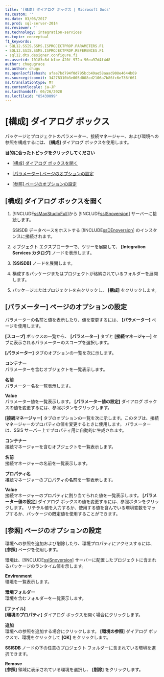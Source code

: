 ```yaml
---
title: '[構成] ダイアログ ボックス | Microsoft Docs'
ms.custom: ''
ms.date: 03/06/2017
ms.prod: sql-server-2014
ms.reviewer: ''
ms.technology: integration-services
ms.topic: conceptual
f1_keywords:
- SQL12.SSIS.SSMS.ISPROJECTPROP.PARAMETERS.F1
- SQL12.SSIS.SSMS.ISPROJECTPROP.REFERENCES.F1
- sql12.dts.designer.configure.f1
ms.assetid: 10183c8d-b1be-420f-972a-96ea97d4f4d8
author: chugugrace
ms.author: chugu
ms.openlocfilehash: afae7bd794f0d795bcb49ae58aaad908e4644b69
ms.sourcegitcommit: 34278310b3e005d008cd2106a7b86fc6e736f661
ms.translationtype: MT
ms.contentlocale: ja-JP
ms.lasthandoff: 06/26/2020
ms.locfileid: "85439099"
---
```

# <a name="configure-dialog-box"></a>[構成] ダイアログ ボックス
  パッケージとプロジェクトのパラメーター、接続マネージャー、および環境への参照を構成するには、 **[構成]** ダイアログ ボックスを使用します。  
  
 **目的に合ったトピックをクリックしてください**  
  
-   [[構成] ダイアログ ボックスを開く](#open_dialog)  
  
-   [[パラメーター] ページのオプションの設定](#parameter)  
  
-   [[参照] ページのオプションの設定](#references)  
  
##  <a name="open-the-configure-dialog-box"></a><a name="open_dialog"></a> [構成] ダイアログ ボックスを開く  
  
1.  [!INCLUDE[ssManStudioFull](../../includes/ssmanstudiofull-md.md)]から [!INCLUDE[ssISnoversion](../../includes/ssisnoversion-md.md)] サーバーに接続します。  
  
     SSISDB データベースをホストする [!INCLUDE[ssDEnoversion](../../includes/ssdenoversion-md.md)] のインスタンスに接続されます。  
  
2.  オブジェクト エクスプローラーで、ツリーを展開して、 **[Integration Services カタログ]** ノードを表示します。  
  
3.  **[SSISDB]** ノードを展開します。  
  
4.  構成するパッケージまたはプロジェクトが格納されているフォルダーを展開します。  
  
5.  パッケージまたはプロジェクトを右クリックし、 **[構成]** をクリックします。  
  
##  <a name="set-the-options-on-the-parameters-page"></a><a name="parameter"></a> [パラメーター] ページのオプションの設定  
 パラメーターの名前と値を表示したり、値を変更するには、 **[パラメーター]** ページを使用します。  
  
 **[スコープ]** ボックスの一覧から、 **[パラメーター]** タブと **[接続マネージャー]** タブに表示されるパラメーターのスコープを選択します。  
  
 **[パラメーター]** タブのオプションの一覧を次に示します。  
  
 **コンテナー**  
 パラメーターを含むオブジェクトを一覧表示します。  
  
 **名前**  
 パラメーター名を一覧表示します。  
  
 **Value**  
 パラメーター値を一覧表示します。 **[パラメーター値の設定]** ダイアログ ボックスの値を変更するには、参照ボタンをクリックします。  
  
 **[接続マネージャー]** タブのオプションの一覧を次に示します。このタブは、接続マネージャーのプロパティの値を変更するときに使用します。 パラメーターは、SSIS サーバー上でプロパティ用に自動的に生成されます。  
  
 **コンテナー**  
 接続マネージャーを含むオブジェクトを一覧表示します。  
  
 **名前**  
 接続マネージャーの名前を一覧表示します。  
  
 **プロパティ名**  
 接続マネージャーのプロパティの名前を一覧表示します。  
  
 **Value**  
 接続マネージャーのプロパティに割り当てられた値を一覧表示します。 **[パラメーター値の設定]** ダイアログ ボックスの値を変更するには、参照ボタンをクリックします。 リテラル値を入力するか、使用する値を含んでいる環境変数をマップするか、パッケージの既定値を使用することができます。  
  
##  <a name="set-the-options-on-the-references-page"></a><a name="references"></a> [参照] ページのオプションの設定  
 環境への参照を追加および削除したり、環境プロパティにアクセスするには、 **[参照]** ページを使用します。  
  
 環境は、[!INCLUDE[ssISnoversion](../../includes/ssisnoversion-md.md)] サーバーに配置したプロジェクトに含まれるパッケージのランタイム値を示します。  
  
 **Environment**  
 環境を一覧表示します。  
  
 **環境フォルダー**  
 環境を含むフォルダーを一覧表示します。  
  
 **[ファイル]**  
 **[環境のプロパティ]** ダイアログ ボックスを開く場合にクリックします。  
  
 **追加**  
 環境への参照を追加する場合にクリックします。 **[環境の参照]** ダイアログ ボックスで、環境をクリックして **[OK]** をクリックします。  
  
 **SSISDB** ノードの下の任意のプロジェクト フォルダーに含まれている環境を選択できます。  
  
 **Remove**  
 **[参照]** 領域に表示されている環境を選択し、 **[削除]** をクリックします。  
  
  
